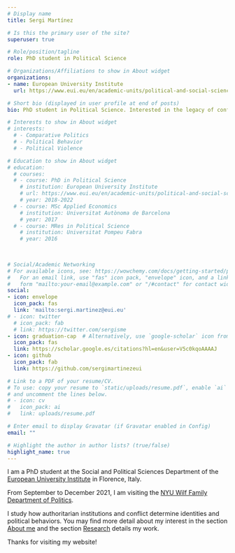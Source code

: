 ```yaml
---
# Display name
title: Sergi Martínez

# Is this the primary user of the site?
superuser: true

# Role/position/tagline
role: PhD student in Political Science

# Organizations/Affiliations to show in About widget
organizations:
- name: European University Institute
  url: https://www.eui.eu/en/academic-units/political-and-social-sciences

# Short bio (displayed in user profile at end of posts)
bio: PhD student in Political Science. Interested in the legacy of conflict and authoritarian regimes.

# Interests to show in About widget
# interests:
  # - Comparative Politics
  # - Political Behavior
  # - Political Violence

# Education to show in About widget
# education:
  # courses:
  # - course: PhD in Political Science
    # institution: European University Institute
    # url: https://www.eui.eu/en/academic-units/political-and-social-sciences
    # year: 2018-2022
  # - course: MSc Applied Economics
    # institution: Universitat Autònoma de Barcelona
    # year: 2017
  # - course: MRes in Political Science
    # institution: Universitat Pompeu Fabra 
    # year: 2016
    
    

# Social/Academic Networking
# For available icons, see: https://wowchemy.com/docs/getting-started/page-builder/#icons
#   For an email link, use "fas" icon pack, "envelope" icon, and a link in the
#   form "mailto:your-email@example.com" or "/#contact" for contact widget.
social:
- icon: envelope
  icon_pack: fas
  link: 'mailto:sergi.martinez@eui.eu'
# - icon: twitter
  # icon_pack: fab
  # link: https://twitter.com/sergisme
- icon: graduation-cap  # Alternatively, use `google-scholar` icon from `ai` icon pack
  icon_pack: fas
  link: https://scholar.google.es/citations?hl=en&user=V5c0kqoAAAAJ
- icon: github
  icon_pack: fab
  link: https://github.com/sergimartinezeui

# Link to a PDF of your resume/CV.
# To use: copy your resume to `static/uploads/resume.pdf`, enable `ai` icons in `params.toml`, 
# and uncomment the lines below.
# - icon: cv
#   icon_pack: ai
#   link: uploads/resume.pdf

# Enter email to display Gravatar (if Gravatar enabled in Config)
email: ""

# Highlight the author in author lists? (true/false)
highlight_name: true
---
```


I am a PhD student at the Social and Political Sciences Department of the [European University Institute](https://www.eui.eu/en/academic-units/political-and-social-sciences) in Florence, Italy. 

From September to December 2021, I am visiting the [NYU Wilf Family Department of Politics](https://as.nyu.edu/departments/politics.html).

I study how authoritarian institutions and conflict determine identities and political behaviors. You may find more detail about my interest in the section [About me](https://sergi-martinez.com/#projects) and the section [Research](https://sergi-martinez.com/#featured) details my work. 

Thanks for visiting my website!
